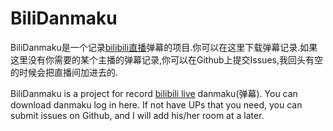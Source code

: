 # BiliDanmaku

BiliDanmaku是一个记录[bilibili直播](https://live.bilibili.com/)弹幕的项目.你可以在这里下载弹幕记录.如果这里没有你需要的某个主播的弹幕记录,你可以在Github上提交Issues,我回头有空的时候会把直播间加进去的.

BiliDanmaku is a project for record [bilibili live](https://live.bilibili.com) danmaku(弹幕). You can download danmaku log in here. If not have UPs that you need, you can submit issues on Github, and I will add his/her room at a later.

<ul id="danmaku_list">
</ul>



<script src="public/jquery.min.js" type="text/javascript"></script>
<script type="text/javascript">
    $().ready(() => {
        let danmaku_list = $('#danmaku_list');
        let api = 'https://api.github.com/repos/See-Night/BiliDanmaku/contents/?ref=logs';
        $.get(api, (res) => {
            for (let r in res) {
                danmaku_list.append(
                    $('<li></li>')
                    .text(res[r].name)
                    .click(() => {
                        window.open(res[r].html_url)
                    })
                )
            }
        })
    })
</script>





